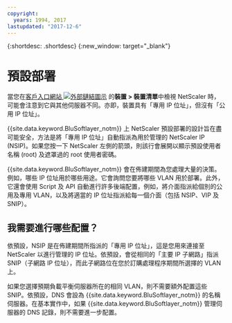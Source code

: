 ```yaml
---
copyright:
  years: 1994, 2017
lastupdated: "2017-12-6"
---
```


{:shortdesc: .shortdesc}
{:new_window: target="_blank"}

# 預設部署

當您在[客戶入口網站 ![外部鏈結圖示](../../icons/launch-glyph.svg "外部鏈結圖示")](https://control.softlayer.com/) 的**裝置 > 裝置清單**中檢視 NetScaler 時，可能會注意到它與其他伺服器不同。亦即，裝置具有「專用 IP 位址」，但沒有「公用 IP 位址」。

{{site.data.keyword.BluSoftlayer_notm}} 上 NetScaler 預設部署的設計旨在盡可能安全，方法是將「專用 IP 位址」自動指派為用於管理的 NetScaler IP (NSIP)。如果您按一下 NetScaler 左側的箭頭，則該行會展開以顯示預設使用者名稱 (root) 及遮罩過的 root 使用者密碼。 

{{site.data.keyword.BluSoftlayer_notm}} 會在佈建期間為您處理大量的決策。例如，哪些 IP 位址用於哪些用途。它會詢問您要將哪些 VLAN 用於部署。此外，它還會使用 Script 及 API 自動進行許多後端配置，例如，將介面指派給個別的公用及專用 VLAN，以及將適當的 IP 位址指派給每一個介面（包括 NSIP、VIP 及 SNIP）。

## 我需要進行哪些配置？

依預設，NSIP 是在佈建期間所指派的「專用 IP 位址」，這是您用來連接至 NetScaler 以進行管理的 IP 位址。依預設，會從相同的「主要 IP 子網路」指派 SNIP（子網路 IP 位址），而此子網路位在您於訂購處理程序期間所選擇的 VLAN 上。 

如果您選擇預期負載平衡伺服器所在的相同 VLAN，則不需要額外配置這些 SNIP。依預設，DNS 會設為 {{site.data.keyword.BluSoftlayer_notm}} 的名稱伺服器。在基本實作中，如果 {{site.data.keyword.BluSoftlayer_notm}} 管理伺服器的 DNS 記錄，則不需要進一步配置。
